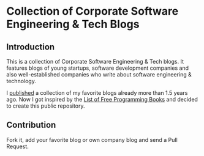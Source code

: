 # Collection of Corporate Software Engineering & Tech Blogs

## Introduction
This is a collection of Corporate Software Engineering &amp; Tech blogs. It features blogs of young startups, software development companies and also well-established companies who write about software engineering & technology.

I [published](http://imwill.com/18-favorite-software-engineering-tech-blogs/) a collection of my favorite blogs already more than 1.5 years ago. Now I got inspired by the [List of Free Programming Books](https://github.com/vhf/free-programming-books) and decided to create this public repository.

## Contribution
Fork it, add your favorite blog or own company blog and send a Pull Request.
